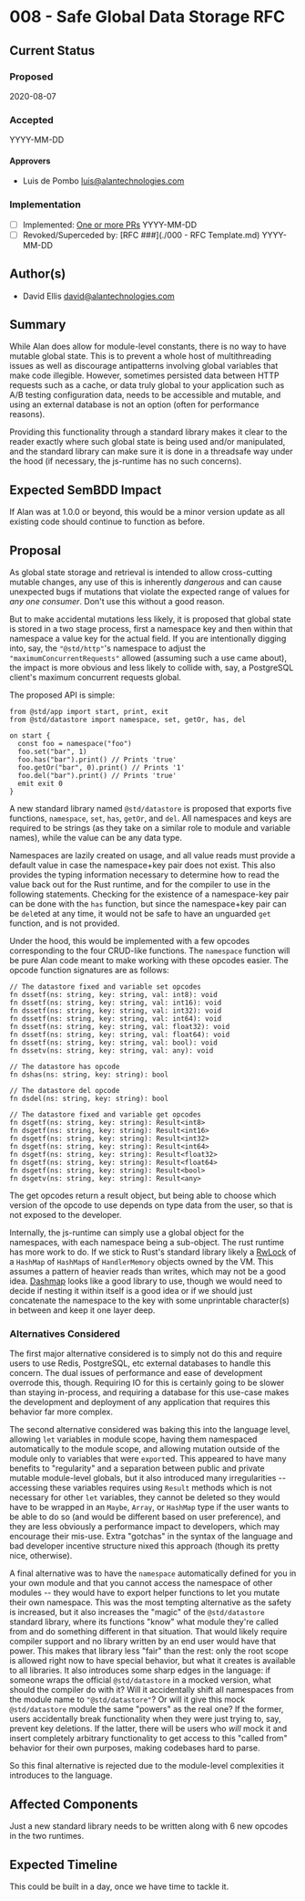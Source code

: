 # 008 - Safe Global Data Storage RFC

## Current Status

### Proposed

2020-08-07

### Accepted

YYYY-MM-DD

#### Approvers

- Luis de Pombo <luis@alantechnologies.com>

### Implementation

- [ ] Implemented: [One or more PRs](https://github.com/alantech/alan/some-pr-link-here) YYYY-MM-DD
- [ ] Revoked/Superceded by: [RFC ###](./000 - RFC Template.md) YYYY-MM-DD

## Author(s)

- David Ellis <david@alantechnologies.com>

## Summary

While Alan does allow for module-level constants, there is no way to have mutable global state. This is to prevent a whole host of multithreading issues as well as discourage antipatterns involving global variables that make code illegible. However, sometimes persisted data between HTTP requests such as a cache, or data truly global to your application such as A/B testing configuration data, needs to be accessible and mutable, and using an external database is not an option (often for performance reasons).

Providing this functionality through a standard library makes it clear to the reader exactly where such global state is being used and/or manipulated, and the standard library can make sure it is done in a threadsafe way under the hood (if necessary, the js-runtime has no such concerns).

## Expected SemBDD Impact

If Alan was at 1.0.0 or beyond, this would be a minor version update as all existing code should continue to function as before.

## Proposal

As global state storage and retrieval is intended to allow cross-cutting mutable changes, any use of this is inherently *dangerous* and can cause unexpected bugs if mutations that violate the expected range of values for *any one consumer*. Don't use this without a good reason.

But to make accidental mutations less likely, it is proposed that global state is stored in a two stage process, first a namespace key and then within that namespace a value key for the actual field. If you are intentionally digging into, say, the `"@std/http"`'s namespace to adjust the `"maximumConcurrentRequests"` allowed (assuming such a use came about), the impact is more obvious and less likely to collide with, say, a PostgreSQL client's maximum concurrent requests global.

The proposed API is simple:

```ln
from @std/app import start, print, exit
from @std/datastore import namespace, set, getOr, has, del

on start {
  const foo = namespace("foo")
  foo.set("bar", 1)
  foo.has("bar").print() // Prints 'true'
  foo.getOr("bar", 0).print() // Prints '1'
  foo.del("bar").print() // Prints 'true'
  emit exit 0
}
```

A new standard library named `@std/datastore` is proposed that exports five functions, `namespace`, `set`, `has`, `getOr`, and `del`. All namespaces and keys are required to be strings (as they take on a similar role to module and variable names), while the value can be any data type.

Namespaces are lazily created on usage, and all value reads must provide a default value in case the namespace+key pair does not exist. This also provides the typing information necessary to determine how to read the value back out for the Rust runtime, and for the compiler to use in the following statements. Checking for the existence of a namespace-key pair can be done with the `has` function, but since the namespace+key pair can be `del`eted at any time, it would not be safe to have an unguarded `get` function, and is not provided.

Under the hood, this would be implemented with a few opcodes corresponding to the four CRUD-like functions. The `namespace` function will be pure Alan code meant to make working with these opcodes easier. The opcode function signatures are as follows:

```ln
// The datastore fixed and variable set opcodes
fn dssetf(ns: string, key: string, val: int8): void
fn dssetf(ns: string, key: string, val: int16): void
fn dssetf(ns: string, key: string, val: int32): void
fn dssetf(ns: string, key: string, val: int64): void
fn dssetf(ns: string, key: string, val: float32): void
fn dssetf(ns: string, key: string, val: float64): void
fn dssetf(ns: string, key: string, val: bool): void
fn dssetv(ns: string, key: string, val: any): void

// The datastore has opcode
fn dshas(ns: string, key: string): bool

// The datastore del opcode
fn dsdel(ns: string, key: string): bool

// The datastore fixed and variable get opcodes
fn dsgetf(ns: string, key: string): Result<int8>
fn dsgetf(ns: string, key: string): Result<int16>
fn dsgetf(ns: string, key: string): Result<int32>
fn dsgetf(ns: string, key: string): Result<int64>
fn dsgetf(ns: string, key: string): Result<float32>
fn dsgetf(ns: string, key: string): Result<float64>
fn dsgetf(ns: string, key: string): Result<bool>
fn dsgetv(ns: string, key: string): Result<any>
```

The get opcodes return a result object, but being able to choose which version of the opcode to use depends on type data from the user, so that is not exposed to the developer.

Internally, the js-runtime can simply use a global object for the namespaces, with each namespace being a sub-object. The rust runtime has more work to do. If we stick to Rust's standard library likely a [RwLock](https://doc.rust-lang.org/std/sync/struct.RwLock.html) of a `HashMap` of `HashMap`s of `HandlerMemory` objects owned by the VM. This assumes a pattern of heavier reads than writes, which may not be a good idea. [Dashmap](https://github.com/xacrimon/dashmap) looks like a good library to use, though we would need to decide if nesting it within itself is a good idea or if we should just concatenate the namespace to the key with some unprintable character(s) in between and keep it one layer deep.

### Alternatives Considered

The first major alternative considered is to simply not do this and require users to use Redis, PostgreSQL, etc external databases to handle this concern. The dual issues of performance and ease of development overrode this, though. Requiring IO for this is certainly going to be slower than staying in-process, and requiring a database for this use-case makes the development and deployment of any application that requires this behavior far more complex.

The second alternative considered was baking this into the language level, allowing `let` variables in module scope, having them namespaced automatically to the module scope, and allowing mutation outside of the module only to variables that were `export`ed. This appeared to have many benefits to "regularity" and a separation between public and private mutable module-level globals, but it also introduced many irregularities -- accessing these variables requires using `Result` methods which is not necessary for other `let` variables, they cannot be deleted so they would have to be wrapped in an `Maybe`, `Array`, or `HashMap` type if the user wants to be able to do so (and would be different based on user preference), and they are less obviously a performance impact to developers, which may encourage their mis-use. Extra "gotchas" in the syntax of the language and bad developer incentive structure nixed this approach (though its pretty nice, otherwise).

A final alternative was to have the `namespace` automatically defined for you in your own module and that you cannot access the namespace of other modules -- they would have to export helper functions to let you mutate their own namespace. This was the most tempting alternative as the safety is increased, but it also increases the "magic" of the `@std/datastore` standard library, where its functions "know" what module they're called from and do something different in that situation. That would likely require compiler support and no library written by an end user would have that power. This makes that library less "fair" than the rest: only the root scope is allowed right now to have special behavior, but what it creates is available to all libraries. It also introduces some sharp edges in the language: if someone wraps the official `@std/datastore` in a mocked version, what should the compiler do with it? Will it accidentally shift all namespaces from the module name to `"@std/datastore"`? Or will it give this mock `@std/datastore` module the same "powers" as the real one? If the former, users accidentally break functionality when they were just trying to, say, prevent key deletions. If the latter, there will be users who *will* mock it and insert completely arbitrary functionality to get access to this "called from" behavior for their own purposes, making codebases hard to parse.

So this final alternative is rejected due to the module-level complexities it introduces to the language.

## Affected Components

Just a new standard library needs to be written along with 6 new opcodes in the two runtimes.

## Expected Timeline

This could be built in a day, once we have time to tackle it.

